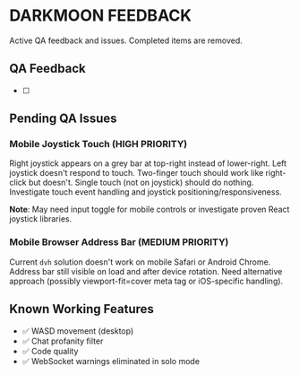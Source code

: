 # DARKMOON FEEDBACK

Active QA feedback and issues. Completed items are removed.

## QA Feedback

- [ ]

## Pending QA Issues

### Mobile Joystick Touch (HIGH PRIORITY)

Right joystick appears on a grey bar at top-right instead of lower-right. Left joystick doesn't respond to touch. Two-finger touch should work like right-click but doesn't. Single touch (not on joystick) should do nothing. Investigate touch event handling and joystick positioning/responsiveness.

**Note**: May need input toggle for mobile controls or investigate proven React joystick libraries.

### Mobile Browser Address Bar (MEDIUM PRIORITY)

Current `dvh` solution doesn't work on mobile Safari or Android Chrome. Address bar still visible on load and after device rotation. Need alternative approach (possibly viewport-fit=cover meta tag or iOS-specific handling).

## Known Working Features

- ✅ WASD movement (desktop)
- ✅ Chat profanity filter
- ✅ Code quality
- ✅ WebSocket warnings eliminated in solo mode
